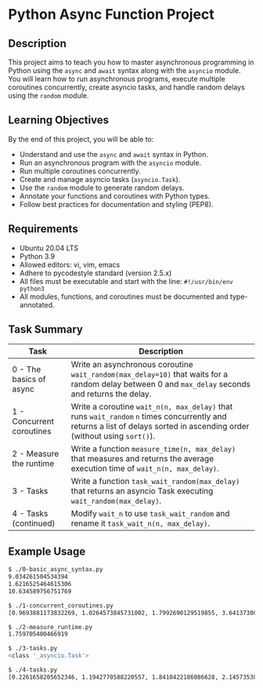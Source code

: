 # Python Async Function Project

## Description

This project aims to teach you how to master asynchronous programming in Python using the `async` and `await` syntax along with the `asyncio` module. You will learn how to run asynchronous programs, execute multiple coroutines concurrently, create asyncio tasks, and handle random delays using the `random` module.

## Learning Objectives

By the end of this project, you will be able to:

- Understand and use the `async` and `await` syntax in Python.
- Run an asynchronous program with the `asyncio` module.
- Run multiple coroutines concurrently.
- Create and manage asyncio tasks (`asyncio.Task`).
- Use the `random` module to generate random delays.
- Annotate your functions and coroutines with Python types.
- Follow best practices for documentation and styling (PEP8).

## Requirements

- Ubuntu 20.04 LTS
- Python 3.9
- Allowed editors: vi, vim, emacs
- Adhere to pycodestyle standard (version 2.5.x)
- All files must be executable and start with the line:
  `#!/usr/bin/env python3`
- All modules, functions, and coroutines must be documented and type-annotated.

## Task Summary

| Task | Description |
|-------|-------------|
| 0 - The basics of async | Write an asynchronous coroutine `wait_random(max_delay=10)` that waits for a random delay between 0 and `max_delay` seconds and returns the delay. |
| 1 - Concurrent coroutines | Write a coroutine `wait_n(n, max_delay)` that runs `wait_random` `n` times concurrently and returns a list of delays sorted in ascending order (without using `sort()`). |
| 2 - Measure the runtime | Write a function `measure_time(n, max_delay)` that measures and returns the average execution time of `wait_n(n, max_delay)`. |
| 3 - Tasks | Write a function `task_wait_random(max_delay)` that returns an asyncio Task executing `wait_random(max_delay)`. |
| 4 - Tasks (continued) | Modify `wait_n` to use `task_wait_random` and rename it `task_wait_n(n, max_delay)`. |

## Example Usage

```bash
$ ./0-basic_async_syntax.py
9.034261504534394
1.6216525464615306
10.634589756751769

$ ./1-concurrent_coroutines.py
[0.9693881173832269, 1.0264573845731002, 1.7992690129519855, 3.641373003434587, 4.500011569340617]

$ ./2-measure_runtime.py
1.759705400466919

$ ./3-tasks.py
<class '_asyncio.Task'>

$ ./4-tasks.py
[0.2261658205652346, 1.1942770588220557, 1.8410422186086628, 2.1457353803430523, 4.002505454641153]
